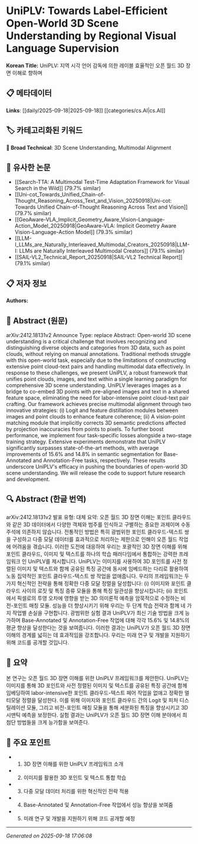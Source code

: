 
# UniPLV: Towards Label-Efficient Open-World 3D Scene Understanding by Regional Visual Language Supervision

**Korean Title:** UniPLV: 지역 시각 언어 감독에 의한 레이블 효율적인 오픈 월드 3D 장면 이해로 향하며

## 📋 메타데이터

**Links**: [[daily/2025-09-18|2025-09-18]] [[categories/cs.AI|cs.AI]]

## 🏷️ 카테고리화된 키워드
**🔬 Broad Technical**: 3D Scene Understanding, Multimodal Alignment

## 🔗 유사한 논문
- [[Search-TTA: A Multimodal Test-Time Adaptation Framework for Visual Search in the Wild]] (79.7% similar)
- [[Uni-cot_Towards_Unified_Chain-of-Thought_Reasoning_Across_Text_and_Vision_20250918|Uni-cot: Towards Unified Chain-of-Thought Reasoning Across Text and Vision]] (79.7% similar)
- [[GeoAware-VLA_Implicit_Geometry_Aware_Vision-Language-Action_Model_20250918|GeoAware-VLA: Implicit Geometry Aware Vision-Language-Action Model]] (79.3% similar)
- [[LLM-I_LLMs_are_Naturally_Interleaved_Multimodal_Creators_20250918|LLM-I: LLMs are Naturally Interleaved Multimodal Creators]] (79.1% similar)
- [[SAIL-VL2_Technical_Report_20250918|SAIL-VL2 Technical Report]] (79.1% similar)

## 📋 저자 정보

**Authors:** 

## 📄 Abstract (원문)

arXiv:2412.18131v2 Announce Type: replace 
Abstract: Open-world 3D scene understanding is a critical challenge that involves recognizing and distinguishing diverse objects and categories from 3D data, such as point clouds, without relying on manual annotations. Traditional methods struggle with this open-world task, especially due to the limitations of constructing extensive point cloud-text pairs and handling multimodal data effectively. In response to these challenges, we present UniPLV, a robust framework that unifies point clouds, images, and text within a single learning paradigm for comprehensive 3D scene understanding. UniPLV leverages images as a bridge to co-embed 3D points with pre-aligned images and text in a shared feature space, eliminating the need for labor-intensive point cloud-text pair crafting. Our framework achieves precise multimodal alignment through two innovative strategies: (i) Logit and feature distillation modules between images and point clouds to enhance feature coherence; (ii) A vision-point matching module that implicitly corrects 3D semantic predictions affected by projection inaccuracies from points to pixels. To further boost performance, we implement four task-specific losses alongside a two-stage training strategy. Extensive experiments demonstrate that UniPLV significantly surpasses state-of-the-art methods, with average improvements of 15.6% and 14.8% in semantic segmentation for Base-Annotated and Annotation-Free tasks, respectively. These results underscore UniPLV's efficacy in pushing the boundaries of open-world 3D scene understanding. We will release the code to support future research and development.

## 🔍 Abstract (한글 번역)

arXiv:2412.18131v2 발표 유형: 대체
요약: 오픈 월드 3D 장면 이해는 포인트 클라우드와 같은 3D 데이터에서 다양한 객체와 범주를 인식하고 구별하는 중요한 과제이며 수동 주석에 의존하지 않습니다. 전통적인 방법은 특히 광범위한 포인트 클라우드-텍스트 쌍을 구성하고 다중 모달 데이터를 효과적으로 처리하는 제한으로 인해이 오픈 월드 작업에 어려움을 겪습니다. 이러한 도전에 대응하여 우리는 포괄적인 3D 장면 이해를 위해 포인트 클라우드, 이미지 및 텍스트를 하나의 학습 패러다임에서 통합하는 강력한 프레임워크 인 UniPLV를 제시합니다. UniPLV는 이미지를 사용하여 3D 포인트를 사전 정렬된 이미지 및 텍스트와 함께 공유된 특징 공간에 동시에 임베드하는 다리로 활용하여 노동 집약적인 포인트 클라우드-텍스트 쌍 작업을 없애줍니다. 우리의 프레임워크는 두 가지 혁신적인 전략을 통해 정확한 다중 모달 정렬을 달성합니다: (i) 이미지와 포인트 클라우드 사이의 로짓 및 특징 증류 모듈을 통해 특징 일관성을 향상시킵니다; (ii) 포인트에서 픽셀로의 투영 오차에 영향을 받는 3D 의미론적 예측을 암묵적으로 수정하는 비전-포인트 매칭 모듈. 성능을 더 향상시키기 위해 우리는 두 단계 학습 전략과 함께 네 가지 작업별 손실을 구현합니다. 광범위한 실험 결과 UniPLV가 최신 기술 방법을 크게 능가하며 Base-Annotated 및 Annotation-Free 작업에 대해 각각 15.6% 및 14.8%의 평균 향상을 달성한다는 것을 보여줍니다. 이러한 결과는 UniPLV가 오픈 월드 3D 장면 이해의 경계를 넓히는 데 효과적임을 강조합니다. 우리는 미래 연구 및 개발을 지원하기 위해 코드를 공개할 것입니다.

## 📝 요약

본 연구는 오픈 월드 3D 장면 이해를 위한 UniPLV 프레임워크를 제안한다. UniPLV는 이미지를 통해 3D 포인트와 사전 정렬된 이미지 및 텍스트를 공유된 특징 공간에 함께 임베딩하여 labor-intensive한 포인트 클라우드-텍스트 페어 작업을 없애고 정확한 멀티모달 정렬을 달성한다. 이를 위해 이미지와 포인트 클라우드 간의 Logit 및 피처 디스틸레이션 모듈, 그리고 비전-포인트 매칭 모듈을 통해 세분화된 특징을 향상시키고 3D 시맨틱 예측을 보정한다. 실험 결과는 UniPLV가 오픈 월드 3D 장면 이해 분야에서 최첨단 방법들을 크게 능가함을 보여준다.

## 🎯 주요 포인트

- 1. 3D 장면 이해를 위한 UniPLV 프레임워크 소개

- 2. 이미지를 활용한 3D 포인트 및 텍스트 통합 학습

- 3. 다중 모달 데이터 처리를 위한 혁신적인 전략 적용

- 4. Base-Annotated 및 Annotation-Free 작업에서 성능 향상을 보여줌

- 5. 미래 연구 및 개발을 지원하기 위해 코드 공개할 예정

---

*Generated on 2025-09-18 17:06:08*